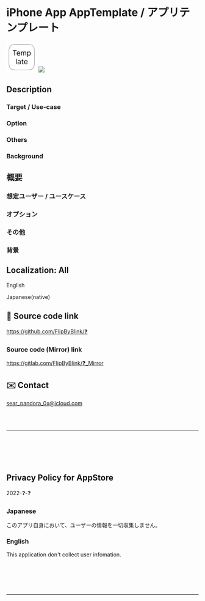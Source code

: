 # iPhone App AppTemplate / アプリテンプレート

<img src="AppTemplate/Assets.xcassets/LaunchIcon.imageset/360.png" width="80">

<a href="https://apps.apple.com/app/id❓" target="blank">
    <img src="https://developer.apple.com/assets/elements/badges/download-on-the-app-store.svg">
</a>

<!-- Manually sync below text between "/README.md(here)" and "Localizable.strings" and "AppStoreConnect/_/Description". -->
## Description

### Target / Use-case

### Option

### Others

### Background


## 概要

### 想定ユーザー / ユースケース

### オプション

### その他

### 背景


## Localization: All
English

Japanese(native)


## 🧰 Source code link
https://github.com/FlipByBlink/❓

### Source code (Mirror) link
https://gitlab.com/FlipByBlink/❓_Mirror


## ✉️ Contact
sear_pandora_0x@icloud.com


<!-- URL "Support page for AppStore" -->
<!-- https://flipbyblink.github.io/❓/ -->
<!-- URL "Privacy Policy for AppStore" -->
<!-- https://flipbyblink.github.io/❓/#privacy-policy-for-appstore -->

<br>
<br>

---

<br>
<br>
<br>
<br>


## Privacy Policy for AppStore
2022-❓-❓

### Japanese
このアプリ自身において、ユーザーの情報を一切収集しません。

### English
This application don't collect user infomation.


<br>
<br>
<br>
<br>

---

<br>
<br>
